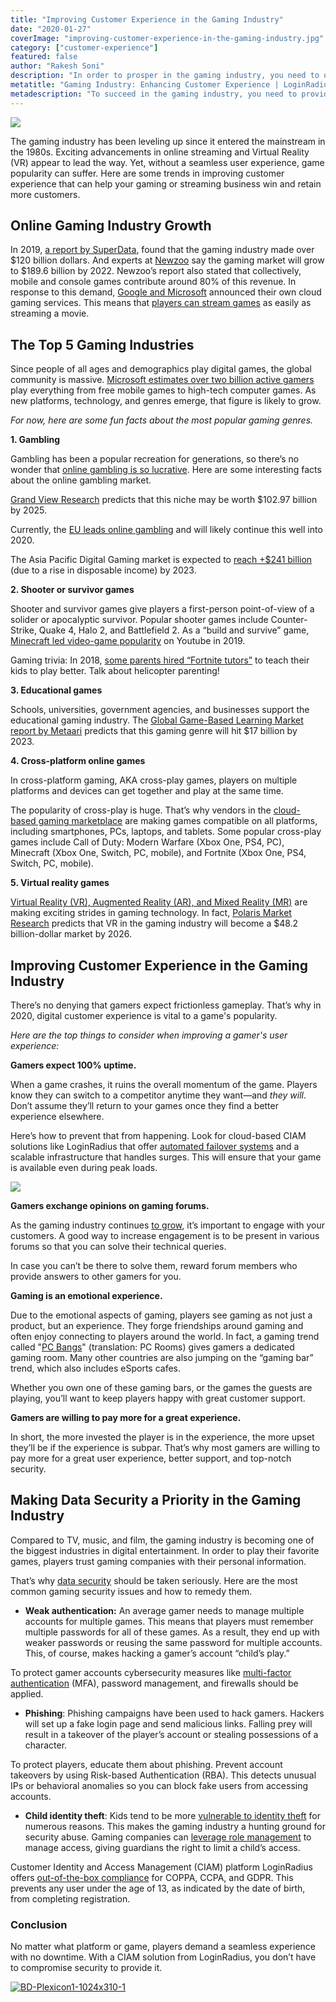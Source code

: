 ```yaml
---
title: "Improving Customer Experience in the Gaming Industry"
date: "2020-01-27"
coverImage: "improving-customer-experience-in-the-gaming-industry.jpg"
category: ["customer-experience"]
featured: false 
author: "Rakesh Soni" 
description: "In order to prosper in the gaming industry, you need to offer a smooth user interface. Learn how it is possible to use emerging technologies to draw and retain more clients."
metatitle: "Gaming Industry: Enhancing Customer Experience | LoginRadius"
metadescription: "To succeed in the gaming industry, you need to provide a seamless user experience. Learn how to leverage modern technology to win and retain more customers."
---
```


![](image1.jpg)

The gaming industry has been leveling up since it entered the mainstream in the 1980s. Exciting advancements in online streaming and Virtual Reality (VR) appear to lead the way. Yet, without a seamless user experience, game popularity can suffer. Here are some trends in improving customer experience that can help your gaming or streaming business win and retain more customers.

## Online Gaming Industry Growth

In 2019, [a report by SuperData](https://venturebeat.com/2020/01/02/superdata-games-hit-120-1-billion-in-2019-with-fortnite-topping-1-8-billion/), found that the gaming industry made over $120 billion dollars. And experts at [Newzoo](https://newzoo.com/insights/articles/newzoo-adjusts-global-games-forecast-to-148-8-billion-slower-growth-in-console-spending-starts-sooner-than-expected/) say the gaming market will grow to $189.6 billion by 2022. Newzoo’s report also stated that collectively, mobile and console games contribute around 80% of this revenue. In response to this demand, [Google and Microsoft](https://www.theverge.com/2019/6/19/18683382/what-is-cloud-gaming-google-stadia-microsoft-xcloud-faq-explainer) announced their own cloud gaming services. This means that [players can stream games](https://www.theverge.com/2019/6/19/18683382/what-is-cloud-gaming-google-stadia-microsoft-xcloud-faq-explainer) as easily as streaming a movie.

## The Top 5 Gaming Industries

Since people of all ages and demographics play digital games, the global community is massive. [Microsoft estimates over two billion active gamers](https://www.businessinsider.com/video-game-industry-120-billion-future-innovation-2019-9) play everything from free mobile games to high-tech computer games. As new platforms, technology, and genres emerge, that figure is likely to grow. 

_For now, here are some fun facts about the most popular gaming genres._

**1\. Gambling**

Gambling has been a popular recreation for generations, so there’s no wonder that [online gambling is so lucrative](https://www.loginradius.com/blog/2020/06/online-casino-and-gambling-cyber-threat/). Here are some interesting facts about the online gambling market.

[Grand View Research](https://www.prnewswire.com/news-releases/online-gambling-market-worth-102-97-billion-by-2025--cagr-11-5-grand-view-research-inc-300907362.html) predicts that this niche may be worth $102.97 billion by 2025.

Currently, the [EU leads online gambling](https://www.egba.eu/eu-market/) and will likely continue this well into 2020. 

The Asia Pacific Digital Gaming market is expected to [reach +$241 billion](https://newzoo.com/insights/articles/newzoo-games-market-numbers-revenues-and-audience-2020-2023/) (due to a rise in disposable income) by 2023. 

**2\. Shooter or survivor games**

Shooter and survivor games give players a first-person point-of-view of a solider or apocalyptic survivor. Popular shooter games include Counter-Strike, Quake 4, Halo 2, and Battlefield 2. As a “build and survive” game, [Minecraft led video-game popularity](https://www.theverge.com/2019/12/5/20996849/minecraft-youtube-rewind-fortnite-grand-theft-auto-roblox-biggest-games-views) on Youtube in 2019.

Gaming trivia: In 2018, [some parents hired “Fortnite tutors”](https://www.usatoday.com/story/tech/2018/08/01/fortnite-tutors-thing-and-yes-parents-paying-them/882305002/) to teach their kids to play better. Talk about helicopter parenting! 

**3\. Educational games**

Schools, universities, government agencies, and businesses support the educational gaming industry. The [Global Game-Based Learning Market report by Metaari](https://www.gamesindustry.biz/articles/2018-08-08-metaari-game-based-learning-market-will-reach-usd17-billion-by-2023) predicts that this gaming genre will hit $17 billion by 2023. 

**4\. Cross-platform online games** 

In cross-platform gaming, AKA cross-play games, players on multiple platforms and devices can get together and play at the same time. 

The popularity of cross-play is huge. That’s why vendors in the [cloud-based gaming marketplace](https://www.digitaltrends.com/gaming/what-is-cloud-gaming-explained/) are making games compatible on all platforms, including smartphones, PCs, laptops, and tablets. Some popular cross-play games include Call of Duty: Modern Warfare (Xbox One, PS4, PC), Minecraft (Xbox One, Switch, PC, mobile), and Fortnite (Xbox One, PS4, Switch, PC, mobile).

**5\. Virtual reality games** 

[Virtual Reality (VR), Augmented Reality (AR), and Mixed Reality (MR)](https://www.forbes.com/sites/bernardmarr/2019/07/19/the-important-difference-between-virtual-reality-augmented-reality-and-mixed-reality/#15d83bad35d3) are making exciting strides in gaming technology. In fact, [Polaris Market Research](https://www.polarismarketresearch.com/industry-analysis/virtual-reality-vr-in-gaming-market) predicts that VR in the gaming industry will become a $48.2 billion-dollar market by 2026. 

## Improving Customer Experience in the Gaming Industry  

There’s no denying that gamers expect frictionless gameplay. That’s why in 2020, digital customer experience is vital to a game's popularity. 

_Here are the top things to consider when improving a gamer's user experience:_

**Gamers expect 100% uptime.** 

When a game crashes, it ruins the overall momentum of the game. Players know they can switch to a competitor anytime they want—and _they will_. Don’t assume they’ll return to your games once they find a better experience elsewhere.

Here’s how to prevent that from happening. Look for cloud-based CIAM solutions like LoginRadius that offer [automated failover systems](https://www.loginradius.com/engineering/failover-systems-and-loginradius-99-99-uptime/) and a scalable infrastructure that handles surges. This will ensure that your game is available even during peak loads. 

![](image2.jpg)

**Gamers exchange opinions on gaming forums.** 

As the gaming industry continues [to grow](https://www.forbes.com/sites/ilkerkoksal/2019/11/08/video-gaming-industry--its-revenue-shift/), it’s important to engage with your customers. A good way to increase engagement is to be present in various forums so that you can solve their technical queries.

In case you can’t be there to solve them, reward forum members who provide answers to other gamers for you. 

**Gaming is an emotional experience.**

Due to the emotional aspects of gaming, players see gaming as not just a product, but an experience. They forge friendships around gaming and often enjoy connecting to players around the world. In fact, a gaming trend called "[PC Bangs](https://www.researchgate.net/publication/228294342_PC_bang_Inc_The_Culture_and_Business_of_PC_bangs_in_Korea)" (translation: PC Rooms) gives gamers a dedicated gaming room. Many other countries are also jumping on the “gaming bar” trend, which also includes eSports cafes. 

Whether you own one of these gaming bars, or the games the guests are playing, you’ll want to keep players happy with great customer support. 

**Gamers are willing to pay more for a great experience.**

In short, the more invested the player is in the experience, the more upset they’ll be if the experience is subpar. That’s why most gamers are willing to pay more for a great user experience, better support, and top-notch security. 

## Making Data Security a Priority in the Gaming Industry

Compared to TV, music, and film, the gaming industry is becoming one of the biggest industries in digital entertainment. In order to play their favorite games, players trust gaming companies with their personal information. 

That’s why [data security](https://www.cpomagazine.com/tech/data-security-in-the-online-gaming-industry/) should be taken seriously. Here are the most common gaming security issues and how to remedy them.

- **Weak authentication:** An average gamer needs to manage multiple accounts for multiple games. This means that players must remember multiple passwords for all of these games. As a result, they end up with weaker passwords or reusing the same password for multiple accounts. This, of course, makes hacking a gamer’s account “child’s play.”

To protect gamer accounts cybersecurity measures like [multi-factor authentication](https://www.loginradius.com/blog/2019/06/what-is-multi-factor-authentication/) (MFA), password management, and firewalls should be applied. 

- **Phishing**: Phishing campaigns have been used to hack gamers. Hackers will set up a fake login page and send malicious links. Falling prey will result in a takeover of the player’s account or stealing possessions of a character. 

To protect players, educate them about phishing. Prevent account takeovers by using Risk-based Authentication (RBA). This detects unusual IPs or behavioral anomalies so you can block fake users from accessing accounts.

- **Child identity theft**: Kids tend to be more [vulnerable to identity theft](https://www.lifelock.com/learn-identity-theft-resources-teens-risk-identity-theft.html) for numerous reasons. This makes the gaming industry a hunting ground for security abuse. Gaming companies can [leverage role management](https://www.loginradius.com/role-management/) to manage access, giving guardians the right to limit a child’s access.

Customer Identity and Access Management (CIAM) platform LoginRadius offers [out-of-the-box compliance](https://www.loginradius.com/integrations/age-verification/) for COPPA, CCPA, and GDPR. This prevents any user under the age of 13, as indicated by the date of birth, from completing registration. 

### Conclusion 

No matter what platform or game, players demand a seamless experience with no downtime. With a CIAM solution from LoginRadius, you don’t have to compromise security to provide it. 

[![BD-Plexicon1-1024x310-1](BD-Plexicon1-1024x310-1.png)](https://www.loginradius.com/book-a-demo/)
